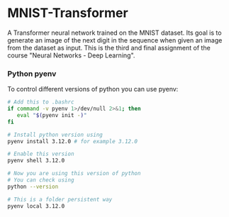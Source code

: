 # MNIST-Transformer
A Transformer neural network trained on the MNIST dataset. Its goal is to generate an image of the next digit in the sequence when given an image from the dataset as input. This is the third and final assignment of the course "Neural Networks - Deep Learning".


### Python pyenv
To control different versions of python you can use pyenv:
```bash
# Add this to .bashrc
if command -v pyenv 1>/dev/null 2>&1; then
   eval "$(pyenv init -)" 
fi

# Install python version using 
pyenv install 3.12.0 # for example 3.12.0

# Enable this version
pyenv shell 3.12.0

# Now you are using this version of python
# You can check using
python --version

# This is a folder persistent way 
pyenv local 3.12.0
```
